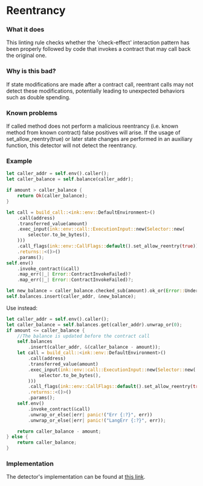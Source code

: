 # Reentrancy

### What it does

This linting rule checks whether the 'check-effect' interaction pattern has been properly followed by code that invokes a contract that may call back the original one.

### Why is this bad?

If state modifications are made after a contract call, reentrant calls may not detect these modifications, potentially leading to unexpected behaviors such as double spending.

### Known problems

If called method does not perform a malicious reentrancy (i.e. known method from known contract) false positives will arise.
If the usage of set_allow_reentry(true) or later state changes are performed in an auxiliary function, this detector will not detect the reentrancy.

### Example

```rust
let caller_addr = self.env().caller();
let caller_balance = self.balance(caller_addr);

if amount > caller_balance {
    return Ok(caller_balance);
}

let call = build_call::<ink::env::DefaultEnvironment>()
    .call(address)
    .transferred_value(amount)
    .exec_input(ink::env::call::ExecutionInput::new(Selector::new(
        selector.to_be_bytes(),
    )))
    .call_flags(ink::env::CallFlags::default().set_allow_reentry(true))
    .returns::<()>()
    .params();
self.env()
    .invoke_contract(&call)
    .map_err(|_| Error::ContractInvokeFailed)?
    .map_err(|_| Error::ContractInvokeFailed)?;

let new_balance = caller_balance.checked_sub(amount).ok_or(Error::Underflow)?;
self.balances.insert(caller_addr, &new_balance);
```

Use instead:

```rust
let caller_addr = self.env().caller();
let caller_balance = self.balances.get(caller_addr).unwrap_or(0);
if amount <= caller_balance {
    //The balance is updated before the contract call
    self.balances
        .insert(caller_addr, &(caller_balance - amount));
    let call = build_call::<ink::env::DefaultEnvironment>()
        .call(address)
        .transferred_value(amount)
        .exec_input(ink::env::call::ExecutionInput::new(Selector::new(
            selector.to_be_bytes(),
        )))
        .call_flags(ink::env::CallFlags::default().set_allow_reentry(true))
        .returns::<()>()
        .params();
    self.env()
        .invoke_contract(&call)
        .unwrap_or_else(|err| panic!("Err {:?}", err))
        .unwrap_or_else(|err| panic!("LangErr {:?}", err));

    return caller_balance - amount;
} else {
    return caller_balance;
}
```

### Implementation

The detector's implementation can be found at [this link](https://github.com/CoinFabrik/scout/tree/main/detectors/reentrancy).
